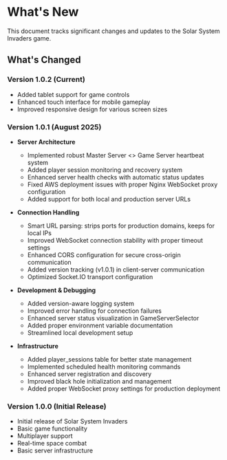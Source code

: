 # What's New

This document tracks significant changes and updates to the Solar System Invaders game.

## What's Changed

### Version 1.0.2 (Current)
- Added tablet support for game controls
- Enhanced touch interface for mobile gameplay
- Improved responsive design for various screen sizes

### Version 1.0.1 (August 2025)
- **Server Architecture**
  - Implemented robust Master Server <> Game Server heartbeat system
  - Added player session monitoring and recovery system
  - Enhanced server health checks with automatic status updates
  - Fixed AWS deployment issues with proper Nginx WebSocket proxy configuration
  - Added support for both local and production server URLs

- **Connection Handling**
  - Smart URL parsing: strips ports for production domains, keeps for local IPs
  - Improved WebSocket connection stability with proper timeout settings
  - Enhanced CORS configuration for secure cross-origin communication
  - Added version tracking (v1.0.1) in client-server communication
  - Optimized Socket.IO transport configuration

- **Development & Debugging**
  - Added version-aware logging system
  - Improved error handling for connection failures
  - Enhanced server status visualization in GameServerSelector
  - Added proper environment variable documentation
  - Streamlined local development setup

- **Infrastructure**
  - Added player_sessions table for better state management
  - Implemented scheduled health monitoring commands
  - Enhanced server registration and discovery
  - Improved black hole initialization and management
  - Added proper WebSocket proxy settings for production deployment

### Version 1.0.0 (Initial Release)
- Initial release of Solar System Invaders
- Basic game functionality
- Multiplayer support
- Real-time space combat
- Basic server infrastructure

